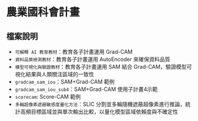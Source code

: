 # 農業國科會計畫

## 檔案說明
- `可解釋 AI 教育教材`：教育各子計畫運用 Grad-CAM
- `資料品質檢測教材`：教育各子計畫運用 AutoEncoder 來確保資料品質
- `模型可視化與驗證教材`：教育各子計畫運用 SAM 結合 Grad-CAM，驗證模型可視化結果與人類關注區域的一致性
- `gradcam_sam_iou`：SAM+Grad-CAM 範例
- `gradcam_sam_iou_sub4`：SAM+Grad-CAM 使用子計畫4示範
- `scorecam`: Score-CAM 範例
- `多輪超像素遮蔽敏感度量化方法`：SLIC 分割並多輪隨機遮蔽超像素進行推論，統計高頻目標區域並與單次輸出比較，以量化模型區域依賴度與不確定性
